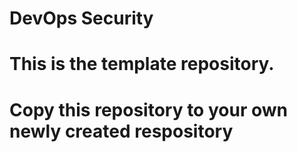 # DevOps Security
# This is the template repository.
# Copy this repository to your own newly created respository  
